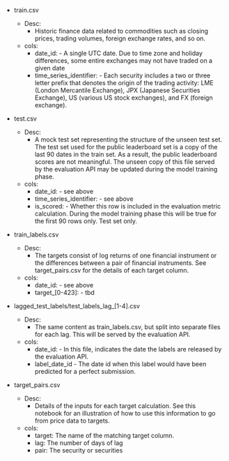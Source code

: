 - train.csv
    - Desc: 
        - Historic finance data related to commodities such as closing prices, 
        trading volumes, foreign exchange rates, and so on.
    - cols:
        - date_id: 
                - A single UTC date. Due to time zone and holiday differences, some entire 
                exchanges may not have traded on a given date
        - time_series_identifier: 
                - Each security includes a two or three letter prefix that denotes the origin of the trading activity: LME (London Mercantile Exchange), JPX (Japanese Securities Exchange), US (various US stock exchanges), and FX (foreign exchange).

- test.csv
    - Desc:
        - A mock test set representing the structure of the unseen test set. The test set used for the public leaderboard set is a copy of the last 90 dates in the train set. As a result, the public leaderboard scores are not meaningful. The unseen copy of this file served by the evaluation API may be updated during the model training phase.
    - cols:
        - date_id:
                - see above
        - time_series_identifier:
                - see above
        - is_scored:
                - Whether this row is included in the evaluation metric calculation. During the model training phase this will be true for the first 90 rows only. Test set only.
    
- train_labels.csv
    - Desc: 
        - The targets consist of log returns of one financial instrument or the differences between a pair of financial instruments. See target_pairs.csv for the details of each target column.
    - cols:
        - date_id:
                - see above
        - target_[0-423]:
                - tbd

- lagged_test_labels/test_labels_lag_[1-4].csv
    - Desc:
        - The same content as train_labels.csv, but split into separate files for each lag. This will be served by the evaluation API.
    - cols:
        - date_id:
                - In this file, indicates the date the labels are released by the evaluation API.
        - label_date_id
                - The date id when this label would have been predicted for a perfect submission.
      
- target_pairs.csv
    - Desc:
        - Details of the inputs for each target calculation. See this notebook for an illustration of how to use this information to go from price data to targets.
    - cols:
        - target:
            The name of the matching target column.
        - lag:
            The number of days of lag
        - pair:
            The security or securities